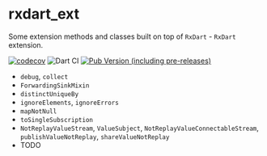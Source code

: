 # rxdart_ext

Some extension methods and classes built on top of `RxDart` - `RxDart` extension.

[![codecov](https://codecov.io/gh/hoc081098/rxdart_ext/branch/master/graph/badge.svg?token=OYMVzeUB1m)](https://codecov.io/gh/hoc081098/rxdart_ext)
![Dart CI](https://github.com/hoc081098/rxdart_ext/workflows/Dart%20CI/badge.svg)
[![Pub Version (including pre-releases)](https://img.shields.io/pub/v/rxdart_ext?include_prereleases)](https://pub.dev/packages/rxdart_ext)

- `debug`, `collect`
- `ForwardingSinkMixin`
- `distinctUniqueBy`
- `ignoreElements`, `ignoreErrors`
- `mapNotNull`
- `toSingleSubscription`
- `NotReplayValueStream`, `ValueSubject`, `NotReplayValueConnectableStream`, `publishValueNotReplay`, `shareValueNotReplay`
- TODO
